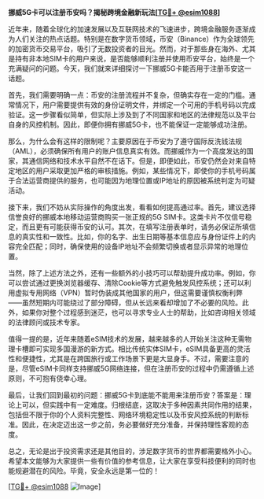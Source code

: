 **挪威5G卡可以注册币安吗？揭秘跨境金融新玩法[[TG💪+ @esim1088](https://t.me/s/esim1088)]**

近年来，随着全球化的加速发展以及互联网技术的飞速进步，跨境金融服务逐渐成为人们关注的热点话题。特别是在数字货币领域，币安（Binance）作为全球领先的加密货币交易平台，吸引了无数投资者的目光。然而，对于那些身在海外、尤其是持有非本地SIM卡的用户来说，是否能够顺利注册并使用币安平台，始终是一个充满疑问的问题。今天，我们就来详细探讨一下挪威5G卡能否用于注册币安这一话题。

首先，我们需要明确一点：币安的注册流程并不复杂，但确实存在一定的门槛。通常情况下，用户需要提供有效的身份证明文件，并绑定一个可用的手机号码以完成验证。这一步骤看似简单，但实际上涉及到了不同国家和地区的法律规范以及平台自身的风控机制。因此，即便你拥有挪威5G卡，也不能保证一定能够成功注册。

那么，为什么会有这样的限制呢？主要原因在于币安为了遵守国际反洗钱法规（AML），必须确保所有用户的账户信息真实有效。而挪威作为一个高度发达的国家，其通信网络和技术水平自然不在话下。但是，即便如此，币安仍然会对来自特定地区的用户采取更加严格的审核措施。例如，某些情况下，即使你的手机号码属于合法运营商提供的服务，也可能因为地理位置或IP地址的原因被系统判定为可疑活动。

接下来，我们不妨从实际操作的角度出发，看看如何提高通过率。首先，建议选择信誉良好的挪威本地移动运营商购买一张正规的5G SIM卡。这类卡片不仅信号稳定，而且更有可能获得币安的认可。其次，在填写注册表单时，请务必保证所填信息的真实性和一致性。比如，你的名字、出生日期等基本信息应与身份证件上的内容完全匹配；同时，确保使用的设备IP地址不会频繁切换或者显示异常的地理位置。

当然，除了上述方法之外，还有一些额外的小技巧可以帮助提升成功率。例如，你可以尝试通过更换浏览器缓存、清除Cookie等方式避免触发风控系统；还可以利用虚拟专用网络（VPN）暂时伪装成其他国家的用户，但这需要谨慎权衡利弊——虽然短期内可能绕过了部分障碍，但从长远来看却增加了不必要的风险。此外，如果你对整个过程感到迷茫，也可以寻求专业人士的帮助，比如咨询相关领域的法律顾问或技术专家。

值得一提的是，近年来随着eSIM技术的发展，越来越多的人开始关注这种无需物理卡槽即可实现多国漫游的新方式。相比传统实体SIM卡，eSIM具备更高的灵活性和便捷性，尤其是在跨国旅行或工作场景下更是大显身手。不过，需要注意的是，尽管eSIM卡同样支持挪威5G网络连接，但在注册币安的过程中仍需遵循上述原则，不可抱有侥幸心理。

最后，让我们回到最初的问题：挪威5G卡到底能不能用来注册币安？答案是：理论上可以，但实践中有一定难度。归根结底，这取决于多种因素共同作用的结果，包括但不限于你的个人资料完整性、网络环境稳定性以及币安风控系统的判断标准。因此，在决定迈出这一步之前，务必要做好充分准备，并保持理性客观的态度。

总之，无论是出于投资需求还是其他目的，涉足数字货币的世界都需要格外小心。希望本文能够为大家提供一些有价值的参考信息，让大家在享受科技便利的同时也能规避潜在的风险。毕竟，安全永远是第一位的！

[[TG💪+ @esim1088](https://t.me/s/esim1088) ![Image](https://i.postimg.cc/4NQfJmqS/Snipaste-2025-05-13-00-14-12.png)]
